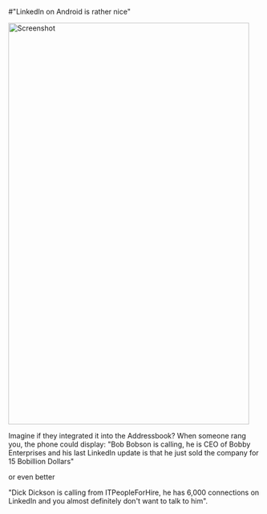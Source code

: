 #"LinkedIn on Android is rather nice"


 <div class='p_embed p_image_embed'>
<img alt="Screenshot" height="800" src="http://getfile6.posterous.com/getfile/files.posterous.com/conoroneill/FPhMt1FT2Ok1DLzVbHhCFg7HOzxzVmxSHHGOatYBkwhSUhkF1QbMU9lKlFfW/ScreenShot" width="480" />
</div>
<p></p><div>Imagine if they integrated it into the Addressbook? When someone rang you, the phone could display: &quot;Bob Bobson is calling, he is CEO of Bobby Enterprises and his last LinkedIn update is that he just sold the company for 15 Bobillion Dollars&quot;</div> <p /><div>or even better</div><p /><div>&quot;Dick Dickson is calling from ITPeopleForHire, he has 6,000 connections on LinkedIn and you almost definitely don&#39;t want to talk to him&quot;.</div>
 